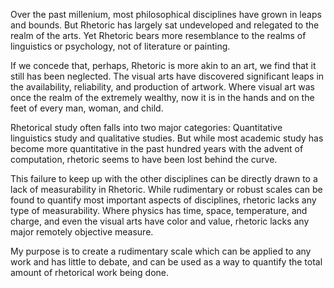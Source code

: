 Over the past millenium, most philosophical disciplines have grown in leaps and bounds. But Rhetoric has largely sat undeveloped and relegated to the realm of the arts. Yet Rhetoric bears more resemblance to the realms of linguistics or psychology, not of literature or painting.

If we concede that, perhaps, Rhetoric is more akin to an art, we find that it still has been neglected. The visual arts have discovered significant leaps in the availability, reliability, and production of artwork. Where visual art was once the realm of the extremely wealthy, now it is in the hands and on the feet of every man, woman, and child. 

Rhetorical study often falls into two major categories: Quantitative linguistics study and qualitative studies. But while most academic study has become more quantitative in the past hundred years with the advent of computation, rhetoric seems to have been lost behind the curve.

This failure to keep up with the other disciplines can be directly drawn to a lack of measurability in Rhetoric. While rudimentary or robust scales can be found to quantify most important aspects of disciplines, rhetoric lacks any type of measurability. Where physics has time, space, temperature, and charge, and even the visual arts have color and value, rhetoric lacks any major remotely objective measure. 

My purpose is to create a rudimentary scale which can be applied to any work and has little to debate, and can be used as a way to quantify the total amount of rhetorical work being done. 